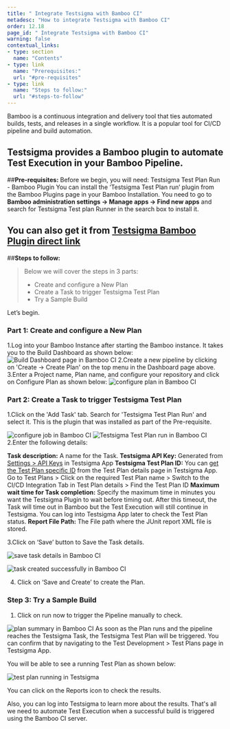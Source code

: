 ```yaml
---
title: " Integrate Testsigma with Bamboo CI"
metadesc: "How to integrate Testsigma with Bamboo CI"
order: 12.18
page_id: " Integrate Testsigma with Bamboo CI"
warning: false
contextual_links:
- type: section
  name: "Contents"
- type: link
  name: "Prerequisites:"
  url: "#pre-requisites"
- type: link
  name: "Steps to follow:"
  url: "#steps-to-follow"
---
```

Bamboo is a continuous integration and delivery tool that ties automated builds, tests, and releases in a single workflow. It is a popular tool for CI/CD pipeline and build automation.


Testsigma provides a Bamboo plugin to automate Test Execution in your Bamboo Pipeline.
 ---
##**Pre-requisites:**
Before we begin, you will need:
Testsigma Test Plan Run - Bamboo Plugin
You can install the ‘Testsigma Test Plan run’ plugin from the Bamboo Plugins page in your Bamboo Installation. You need to go to **Bamboo administration settings -> Manage apps -> Find new apps** and search for Testsigma Test plan Runner in the search box to install it.

You can also get it from [Testsigma Bamboo Plugin direct link](https://marketplace.atlassian.com/apps/1223253/testsigma-test-plan-runner?hosting=server&tab=installation)
 ---
##**Steps to follow:**

>Below we will cover the steps in 3 parts:
>    * Create and configure a New Plan
>    * Create a Task to trigger Testsigma Test Plan
>    * Try a Sample Build


Let’s begin.

### Part 1: Create and configure a New Plan

  1.Log into your Bamboo Instance after starting the Bamboo instance. It takes you to the Build Dashboard as shown below:
![Build Dashboard page in Bamboo CI](https://docs.testsigma.com/images/bamboo-ci/build-dashboard-bamboo-ci.png)
 2.Create a new pipeline by clicking on 'Create -> Create Plan' on the top menu in the Dashboard page above.
 3.Enter a Project name, Plan name, and configure your repository and click on Configure Plan as shown below:
![configure plan in Bamboo CI](https://docs.testsigma.com/images/bamboo-ci/configure-plan-bamboo-ci.png)
### Part 2: Create a Task to trigger Testsigma Test Plan
 1.Click on the 'Add Task' tab. Search for 'Testsigma Test Plan Run' and select it. This is the plugin that was installed as part of the Pre-requisite.

![configure job in Bamboo CI](https://docs.testsigma.com/images/bamboo-ci/configure-job-bamboo-ci.png)
![Testsigma Test Plan run in Bamboo CI](https://docs.testsigma.com/images/bamboo-ci/testsigma-test-plan-run-bamboo-ci.png)
 2.Enter the following details:

**Task description:** A name for the Task.
**Testsigma API Key:** Generated from [Settings > API Keys](http://testsigma.com/docs/configuration/api-keys/) in Testsigma App
**Testsigma Test Plan ID:** You can [get the Test Plan specific ID](https://testsigma.com/docs/continuous-integration/get-test-plan-details/) from the Test Plan details page in Testsigma App.
Go to Test Plans > Click on the required Test Plan name > Switch to the CI/CD Integration Tab in Test Plan details > Find the Test Plan ID
**Maximum wait time for Task completion:** Specify the maximum time in minutes you want the Testsigma Plugin to wait before timing out. After this timeout, the Task will time out in Bamboo but the Test Execution will still continue in Testsigma. You can log into Testsigma App later to check the Test Plan status.
**Report File Path:** The File path where the JUnit report XML file is stored.
 
3.Click on ‘Save’ button to Save the Task details.

![save task details in Bamboo CI](https://docs.testsigma.com/images/bamboo-ci/save-task-details-save-button-bamboo-ci.png)

![task created successfully in Bamboo CI](https://docs.testsigma.com/images/bamboo-ci/task-created-successfully-bamboo-ci.png)

4. Click on ‘Save and Create’ to create the Plan.
 
### Step 3: Try a Sample Build
1. Click on run now to trigger the Pipeline manually to check.

![plan summary in Bamboo CI](https://docs.testsigma.com/images/bamboo-ci/plan-summary-bamboo-ci.png)
As soon as the Plan runs and the pipeline reaches the Testsigma Task, the Testsigma Test Plan will be triggered. You can confirm that by navigating to the Test Development > Test Plans page in Testsigma App. 
 
You will be able to see a running Test Plan as shown below:

![test plan running in Testsigma](https://docs.testsigma.com/images/bamboo-ci/test-plan-running-testsigma.png)

You can click on the Reports icon to check the results.


Also, you can log into Testsigma to learn more about the results. That's all we need to automate Test Execution when a successful build is triggered using the Bamboo CI server.

